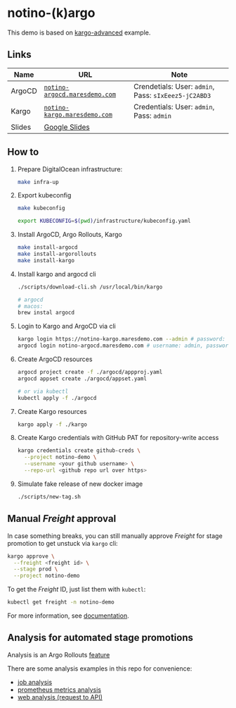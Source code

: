# notino-(k)argo

This demo is based on [kargo-advanced](https://github.com/akuity/kargo-advanced) example.

## Links

| **Name** | **URL** | **Note** |
| --- | --- | --- |
| ArgoCD | [`notino-argocd.maresdemo.com`](https://notino-argocd.maresdemo.com) | Crendetials: User: `admin`, Pass: `sIxEeez5-jC2ABD3` |
| Kargo | [`notino-kargo.maresdemo.com`](https://notino-kargo.maresdemo.com) | Credentials: User: `admin`, Pass: `admin` |
| Slides | [Google Slides](https://docs.google.com/presentation/d/1n5avpQIFkbXaGHVM4c5ZbJx18LAWTU8HNEJjwptrDeY/edit?usp=sharing) | |

## How to

1. Prepare DigitalOcean infrastructure:

    ```bash
    make infra-up
    ```

2. Export kubeconfig

    ```bash
    make kubeconfig

    export KUBECONFIG=$(pwd)/infrastructure/kubeconfig.yaml
    ```

3. Install ArgoCD, Argo Rollouts, Kargo

    ```bash
    make install-argocd
    make install-argorollouts
    make install-kargo
    ```

4. Install kargo and argocd cli

    ```bash
    ./scripts/download-cli.sh /usr/local/bin/kargo

    # argocd
    # macos:
    brew instal argocd
    ```

5. Login to Kargo and ArgoCD via cli

    ```bash
    kargo login https://notino-kargo.maresdemo.com --admin # password: admin
    argocd login notino-argocd.maresdemo.com # username: admin, password: sIxEeez5-jC2ABD3
    ```

6. Create ArgoCD resources

    ```bash
    argocd project create -f ./argocd/appproj.yaml
    argocd appset create ./argocd/appset.yaml

    # or via kubectl
    kubectl apply -f ./argocd
    ```

7. Create Kargo resources

    ```bash
    kargo apply -f ./kargo
    ```

8. Create Kargo credentials with GitHub PAT for repository-write access

    ```bash
    kargo credentials create github-creds \
      --project notino-demo \
      --username <your github username> \
      --repo-url <github repo url over https>
    ```

9. Simulate fake release of new docker image

    ```bash
    ./scripts/new-tag.sh
    ```

## Manual _Freight_ approval

In case something breaks, you can still manually approve _Freight_ for stage promotion to get unstuck via `kargo` cli:

```bash
kargo approve \
  --freight <freight id> \
  --stage prod \
  --project notino-demo
```

To get the _Freight_ ID, just list them with `kubectl`:

```bash
kubectl get freight -n notino-demo
```

For more information, see [documentation](https://docs.kargo.io/how-to-guides/working-with-freight#manual-approvals).

## Analysis for automated stage promotions

Analysis is an Argo Rollouts [feature](https://argoproj.github.io/argo-rollouts/features/analysis/)

There are some analysis examples in this repo for convenience:

- [job analysis](/examples/job-analysis.yaml)
- [prometheus metrics analysis](/examples/prometheus-metrics-analysis.yaml)
- [web analysis (request to API)](/examples/web-analysis.yaml)
